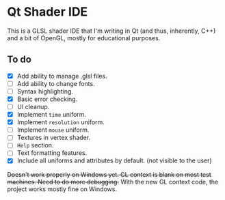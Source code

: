 # Qt Shader IDE
This is a GLSL shader IDE that I'm writing in Qt (and thus, inherently, C++) and a bit of OpenGL, mostly for educational purposes.

## To do
- [x] Add ability to manage .glsl files.
- [ ] Add ability to change fonts.
- [ ] Syntax highlighting.
- [x] Basic error checking.
- [ ] UI cleanup.
- [x] Implement ```time``` uniform.
- [x] Implement ```resolution``` uniform.
- [ ] Implement ```mouse``` uniform.
- [ ] Textures in vertex shader.
- [ ] ```Help``` section.
- [ ] Text formatting features.
- [x] Include all uniforms and attributes by default. (not visible to the user)

~~Doesn't work properly on Windows yet. GL context is blank on most test machines. Need to do more debugging.~~
With the new GL context code, the project works mostly fine on Windows.
